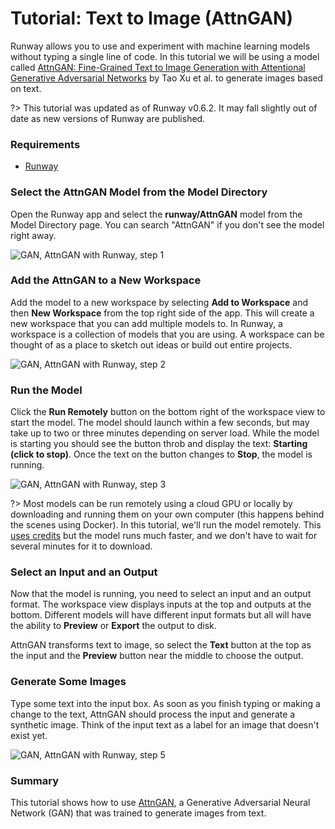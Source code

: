 # Tutorial: Text to Image (AttnGAN)

Runway allows you to use and experiment with machine learning models without typing a single line of code. In this tutorial we will be using a model called [AttnGAN: Fine-Grained Text to Image Generation with Attentional Generative Adversarial Networks](https://github.com/taoxugit/AttnGAN/) by Tao Xu et al. to generate images based on text.

?> This tutorial was updated as of Runway v0.6.2. It may fall slightly out of date as new versions of Runway are published.

### Requirements
- [Runway](https://runwayml.com/)

### Select the AttnGAN Model from the Model Directory

Open the Runway app and select the **runway/AttnGAN** model from the Model Directory page. You can search "AttnGAN" if you don't see the model right away.

![GAN, AttnGAN with Runway, step 1](assets/images/tutorials/tutorial_t2i/01_model.jpg)

### Add the AttnGAN to a New Workspace

Add the model to a new workspace by selecting **Add to Workspace** and then **New Workspace** from the top right side of the app. This will create a new workspace that you can add multiple models to. In Runway, a workspace is a collection of models that you are using. A workspace can be thought of as a place to sketch out ideas or build out entire projects.

![GAN, AttnGAN with Runway, step 2](assets/images/tutorials/tutorial_t2i/02_select.jpg)

### Run the Model

Click the **Run Remotely** button on the bottom right of the workspace view to start the model. The model should launch within a few seconds, but may take up to two or three minutes depending on server load. While the model is starting you should see the button throb and display the text: **Starting (click to stop)**. Once the text on the button changes to **Stop**, the model is running.

![GAN, AttnGAN with Runway, step 3](assets/images/tutorials/tutorial_t2i/attn01.jpg)

?> Most models can be run remotely using a cloud GPU or locally by downloading and running them on your own computer (this happens behind the scenes using Docker). In this tutorial, we'll run the model remotely. This [uses credits](https://support.runwayml.com/credits-and-plans/how-much-does-runway-cost) but the model runs much faster, and we don't have to wait for several minutes for it to download.

### Select an Input and an Output

Now that the model is running, you need to select an input and an output format. The workspace view displays inputs at the top and outputs at the bottom. Different models will have different input formats but all will have the ability to **Preview** or **Export** the output to disk.

AttnGAN transforms text to image, so select the **Text** button at the top as the input and the **Preview** button near the middle to choose the output.

### Generate Some Images

Type some text into the input box. As soon as you finish typing or making a change to the text, AttnGAN should process the input and generate a synthetic image. Think of the input text as a label for an image that doesn't exist yet.

![GAN, AttnGAN with Runway, step 5](assets/images/tutorials/tutorial_t2i/attn02.jpg)

### Summary

This tutorial shows how to use [AttnGAN](https://github.com/taoxugit/AttnGAN/), a Generative Adversarial Neural Network (GAN) that was trained to generate images from text.
